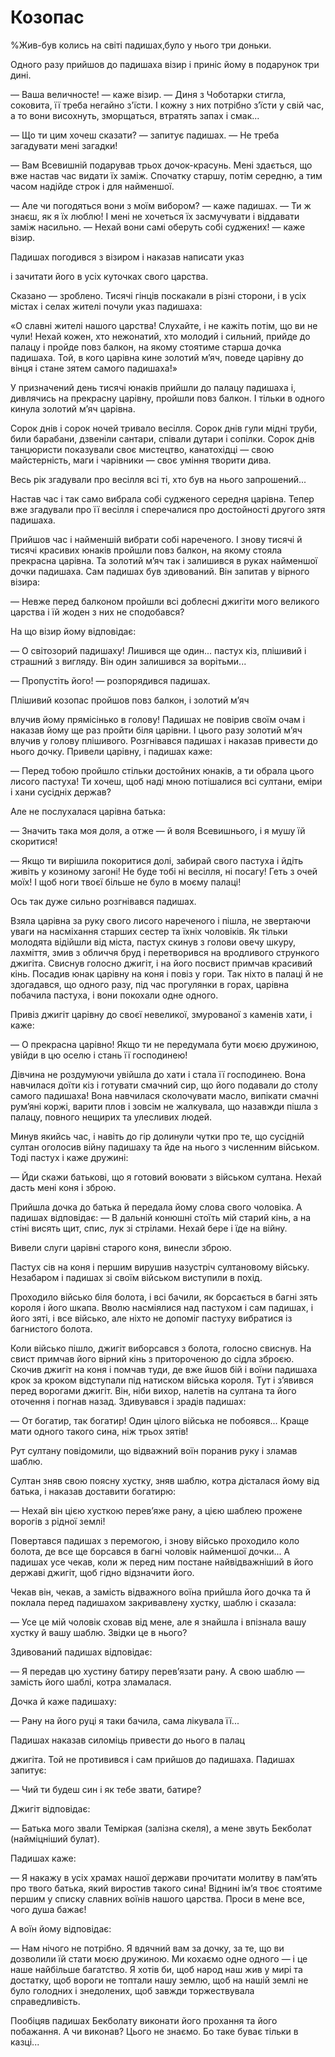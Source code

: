 # Козопас

%Жив-був колись на світі падишах,було у нього три доньки.

Одного разу прийшов до падишаха візир і приніс йому в подарунок три дині.

— Ваша величносте! — каже візир. — Диня з Чоботарки стигла, соковита, її треба негайно з'їсти.
І кожну з них потрібно з’їсти у свій час, а то вони висохнуть, зморщаться, втратять запах і смак...

— Що ти цим хочеш сказати? — запитує падишах. — Не треба загадувати мені загадки!

— Вам Всевишній подарував трьох дочок-красунь.
Мені здається, що вже настав час видати їх заміж.
Спочатку старшу, потім середню, а тим часом надійде строк і для найменшої.

— Але чи погодяться вони з моїм вибором? — каже падишах. — Ти ж знаєш, як я їх люблю!
І мені не хочеться їх засмучувати і віддавати заміж насильно. — Нехай вони самі оберуть собі суджених! — каже візир.

Падишах погодився з візиром і наказав написати указ

і зачитати його в усіх куточках свого царства.

Сказано — зроблено.
Тисячі гінців поскакали в різні сторони, і в усіх містах і селах жителі почули указ падишаха:

«О славні жителі нашого царства!
Слухайте, і не кажіть потім, що ви не чули!
Нехай кожен, хто нежонатий, хто молодий і сильний, прийде до палацу і пройде повз балкон, на якому стоятиме старша дочка падишаха.
Той, в кого царівна кине золотий м’яч, поведе царівну до вінця і стане зятем самого падишаха!»

У призначений день тисячі юнаків прийшли до палацу падишаха і, дивлячись на прекрасну царівну, пройшли повз балкон.
І тільки в одного кинула золотий м’яч царівна.

Сорок днів і сорок ночей тривало весілля.
Сорок днів гули мідні труби, били барабани, дзвеніли сантари, співали дутари і сопілки.
Сорок днів танцюристи показували своє мистецтво, канатохідці — свою майстерність, маги і чарівники — своє уміння творити дива.

Весь рік згадували про весілля всі ті, хто був на нього запрошений...

Настав час і так само вибрала собі судженого середня царівна.
Тепер вже згадували про її весілля і сперечалися про достойності другого зятя падишаха.

Прийшов час і найменшій вибрати собі нареченого.
І знову тисячі й тисячі красивих юнаків пройшли повз балкон, на якому стояла прекрасна царівна.
Та золотий м’яч так і залишився в руках найменшої дочки падишаха.
Сам падишах був здивований.
Він запитав у вірного візира:

— Невже перед балконом пройшли всі доблесні джигіти мого великого царства і їй жоден з них не сподобався?

На що візир йому відповідає:

— О світозорий падишаху!
Лишився ще один...
пастух кіз, плішивий і страшний з вигляду.
Він один залишився за ворітьми...

— Пропустіть його! — розпорядився падишах.

Плішивий козопас пройшов повз балкон, і золотий м’яч

влучив йому прямісінько в голову!
Падишах не повірив своїм очам і наказав йому ще раз пройти біля царівни.
І цього разу золотий м’яч влучив у голову плішивого.
Розгнівався падишах і наказав привести до нього дочку.
Привели царівну, і падишах каже:

— Перед тобою пройшло стільки достойних юнаків, а ти обрала цього лисого пастуха!
Ти хочеш, щоб наді мною потішалися всі султани, еміри і хани сусідніх держав?

Але не послухалася царівна батька:

— Значить така моя доля, а отже — й воля Всевишнього, і я мушу їй скоритися!

— Якщо ти вирішила покоритися долі, забирай свого пастуха і йдіть живіть у козиному загоні!
Не буде тобі ні весілля, ні посагу!
Геть з очей моїх!
І щоб ноги твоєї більше не було в моєму палаці!

Ось так дуже сильно розгнівався падишах.

Взяла царівна за руку свого лисого нареченого і пішла, не звертаючи уваги на насміхання старших сестер та їхніх чоловіків.
Як тільки молодята відійшли від міста, пастух скинув з голови овечу шкуру, лахміття, змив з обличчя бруд і перетворився на вродливого стрункого джигіта.
Свиснув голосно джигіт, і на його посвист примчав красивий кінь.
Посадив юнак царівну на коня і повіз у гори.
Так ніхто в палаці й не здогадався, що одного разу, під час прогулянки в горах, царівна побачила пастуха, і вони покохали одне одного.

Привіз джигіт царівну до своєї невеликої, змурованої з каменів хати, і каже:

— О прекрасна царівно!
Якщо ти не передумала бути моєю дружиною, увійди в цю оселю і стань її господинею!

Дівчина не роздумуючи увійшла до хати і стала її господинею.
Вона навчилася доїти кіз і готувати смачний сир, що його подавали до столу самого падишаха!
Вона навчилася сколочувати масло, випікати смачні рум’яні коржі, варити плов і зовсім не жалкувала, що назавжди пішла з палацу, повного нещирих та улесливих людей.

Минув якийсь час, і навіть до гір долинули чутки про те, що сусідній султан оголосив війну падишаху та йде на нього з численним військом.
Тоді пастух і каже дружині:

— Йди скажи батькові, що я готовий воювати з військом султана.
Нехай дасть мені коня і зброю.

Прийшла дочка до батька й передала йому слова свого чоловіка.
А падишах відповідає: — В дальній конюшні стоїть мій старий кінь, а на стіні висять щит, спис, лук зі стрілами.
Нехай бере і їде на війну.

Вивели слуги царівні старого коня, винесли зброю.

Пастух сів на коня і першим вирушив назустріч султановому війську.
Незабаром і падишах зі своїм військом виступили в похід.

Проходило військо біля болота, і всі бачили, як борсається в багні зять короля і його шкапа.
Вволю насміялися над пастухом і сам падишах, і його зяті, і все військо, але ніхто не допоміг пастуху вибратися із багнистого болота.

Коли військо пішло, джигіт виборсався з болота, голосно свиснув.
На свист примчав його вірний кінь з притороченою до сідла зброєю.
Скочив джигіт на коня і помчав туди, де вже йшов бій і воїни падишаха крок за кроком відступали під натиском війська короля.
Тут і з’явився перед ворогами джигіт.
Він, ніби вихор, налетів на султана та його оточення і погнав назад.
Здивувався і зрадів падишах:

— От богатир, так богатир!
Один цілого війська не побоявся...
Краще мати одного такого сина, ніж трьох зятів!

Рут султану повідомили, що відважний воїн поранив руку і зламав шаблю.

Султан зняв свою поясну хустку, зняв шаблю, котра дісталася йому від батька, і наказав доставити богатирю:

— Нехай він цією хусткою перев’яже рану, а цією шаблею прожене ворогів з рідної землі!

Повертався падишах з перемогою, і знову військо проходило коло болота, де все ще борсався в багні чоловік найменшої дочки...
А падишах усе чекав, коли ж перед ним постане найвідважніший в його державі джигіт, щоб гідно відзначити його.

Чекав він, чекав, а замість відважного воїна прийшла його дочка та й поклала перед падишахом закривавлену хустку, шаблю і сказала:

— Усе це мій чоловік сховав від мене, але я знайшла і впізнала вашу хустку й вашу шаблю.
Звідки це в нього?

Здивований падишах відповідає:

— Я передав цю хустину батиру перев’язати рану.
А свою шаблю — замість його шаблі, котра зламалася.

Дочка й каже падишаху:

— Рану на його руці я таки бачила, сама лікувала її...

Падишах наказав силоміць привести до нього в палац

джигіта.
Той не противився і сам прийшов до падишаха.
Падишах запитує:

— Чий ти будеш син і як тебе звати, батире?

Джигіт відповідає:

— Батька мого звали Теміркая (залізна скеля), а мене звуть Бекболат (найміцніший булат).

Падишах каже:

— Я накажу в усіх храмах нашої держави прочитати молитву в пам’ять про твого батька, який виростив такого сина!
Віднині ім’я твоє стоятиме першим у списку славних воїнів нашого царства.
Проси в мене все, чого душа бажає!

А воїн йому відповідає:

— Нам нічого не потрібно.
Я вдячний вам за дочку, за те, що ви дозволили їй стати моєю дружиною.
Ми кохаємо одне одного — і це наше найбільше багатство.
Я хотів би, щоб народ наш жив у мирі та достатку, щоб вороги не топтали нашу землю, щоб на нашій землі не було голодних і знедолених, щоб завжди торжествувала справедливість.

Пообіцяв падишах Бекболату виконати його прохання та його побажання.
А чи виконав?
Цього не знаємо.
Бо таке буває тільки в казці...

